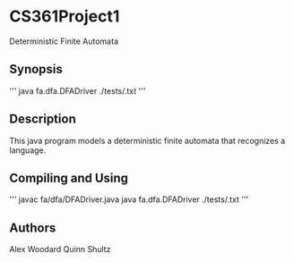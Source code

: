 # CS361Project1
Deterministic Finite Automata

## Synopsis
'''
java fa.dfa.DFADriver ./tests/<SomeFile>.txt
'''

## Description
This java program models a deterministic finite automata that recognizes a language.

## Compiling and Using
'''
javac fa/dfa/DFADriver.java
java fa.dfa.DFADriver ./tests/<SomeFile>.txt
'''

## Authors
Alex Woodard
Quinn Shultz
